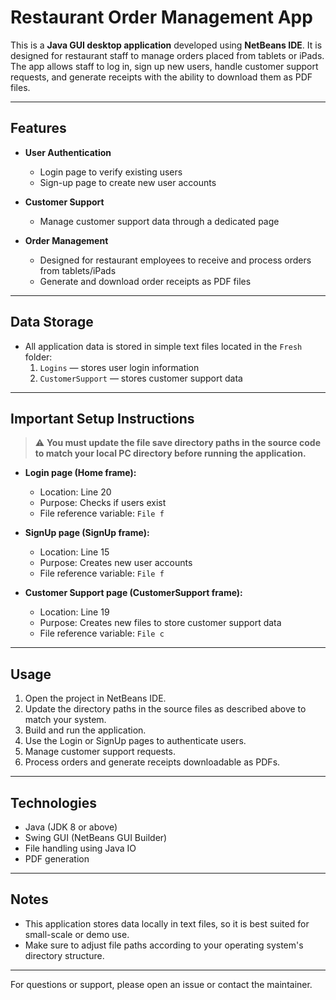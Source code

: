 
# Restaurant Order Management App

This is a **Java GUI desktop application** developed using **NetBeans IDE**. It is designed for restaurant staff to manage orders placed from tablets or iPads. The app allows staff to log in, sign up new users, handle customer support requests, and generate receipts with the ability to download them as PDF files.

---

## Features

- **User Authentication**
  - Login page to verify existing users
  - Sign-up page to create new user accounts

- **Customer Support**
  - Manage customer support data through a dedicated page

- **Order Management**
  - Designed for restaurant employees to receive and process orders from tablets/iPads
  - Generate and download order receipts as PDF files

---

## Data Storage

- All application data is stored in simple text files located in the `Fresh` folder:
  1. `Logins` — stores user login information
  2. `CustomerSupport` — stores customer support data

---

## Important Setup Instructions

> ⚠️ **You must update the file save directory paths in the source code to match your local PC directory before running the application.**

- **Login page (Home frame):**  
  - Location: Line 20  
  - Purpose: Checks if users exist  
  - File reference variable: `File f`

- **SignUp page (SignUp frame):**  
  - Location: Line 15  
  - Purpose: Creates new user accounts  
  - File reference variable: `File f`

- **Customer Support page (CustomerSupport frame):**  
  - Location: Line 19  
  - Purpose: Creates new files to store customer support data  
  - File reference variable: `File c`

---

## Usage

1. Open the project in NetBeans IDE.
2. Update the directory paths in the source files as described above to match your system.
3. Build and run the application.
4. Use the Login or SignUp pages to authenticate users.
5. Manage customer support requests.
6. Process orders and generate receipts downloadable as PDFs.

---

## Technologies

- Java (JDK 8 or above)
- Swing GUI (NetBeans GUI Builder)
- File handling using Java IO
- PDF generation 

---

## Notes

- This application stores data locally in text files, so it is best suited for small-scale or demo use.
- Make sure to adjust file paths according to your operating system's directory structure.

---



For questions or support, please open an issue or contact the maintainer.
